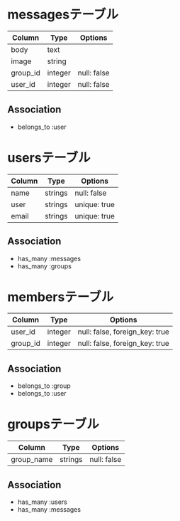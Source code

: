 # messagesテーブル

|Column|Type|Options|
|------|----|-------|
|body|text||
|image|string||
|group_id|integer|null: false|
|user_id|integer|null: false|

## Association
- belongs_to :user


# usersテーブル

|Column|Type|Options|
|------|----|-------|
|name|strings|null: false|
|user|strings|unique: true|
|email|strings|unique: true|

## Association
- has_many :messages
- has_many :groups


# membersテーブル

|Column|Type|Options|
|------|----|-------|
|user_id|integer|null: false, foreign_key: true|
|group_id|integer|null: false, foreign_key: true|

## Association
- belongs_to :group
- belongs_to :user


# groupsテーブル

|Column|Type|Options|
|------|----|-------|
|group_name|strings|null: false|

## Association
- has_many :users
- has_many :messages



